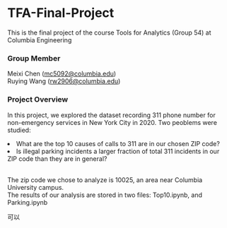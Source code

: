 # TFA-Final-Project
This is the final project of the course Tools for Analytics (Group 54) at Columbia Engineering

### Group Member
Meixi Chen (mc5092@columbia.edu)
<br /> Ruying Wang (rw2906@columbia.edu)

### Project Overview
In this project, we explored the dataset recording 311 phone number for non-emergency services in New York City in 2020. Two peoblems were studied:
<li> What are the top 10 causes of calls to 311 are in our chosen ZIP code?
<li> Is illegal parking incidents a larger fraction of total 311 incidents in our ZIP code than they are in general?

<br /> The zip code we chose to analyze is 10025, an area near Columbia University campus. 
<br /> The results of our analysis are stored in two files: Top10.ipynb, and Parking.ipynb

可以
